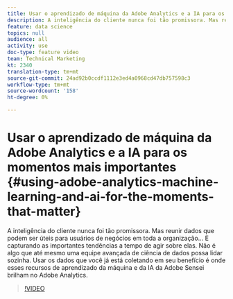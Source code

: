 ```yaml
---
title: Usar o aprendizado de máquina da Adobe Analytics e a IA para os momentos mais importantes
description: A inteligência do cliente nunca foi tão promissora. Mas reunir dados que podem ser úteis para usuários de negócios em toda a organização... E capturando as importantes tendências a tempo de agir sobre elas. Não é algo que até mesmo uma equipe avançada de ciência de dados possa lidar sozinha. Usar os dados que você já está coletando em seu benefício é onde esses recursos de aprendizado da máquina e da IA da Adobe Sensei brilham no Adobe Analytics.
feature: data science
topics: null
audience: all
activity: use
doc-type: feature video
team: Technical Marketing
kt: 2340
translation-type: tm+mt
source-git-commit: 24ad92b0ccdf1112e3ed4a0968cd47db757598c3
workflow-type: tm+mt
source-wordcount: '158'
ht-degree: 0%

---
```



# Usar o aprendizado de máquina da Adobe Analytics e a IA para os momentos mais importantes {#using-adobe-analytics-machine-learning-and-ai-for-the-moments-that-matter}

A inteligência do cliente nunca foi tão promissora. Mas reunir dados que podem ser úteis para usuários de negócios em toda a organização... E capturando as importantes tendências a tempo de agir sobre elas. Não é algo que até mesmo uma equipe avançada de ciência de dados possa lidar sozinha. Usar os dados que você já está coletando em seu benefício é onde esses recursos de aprendizado da máquina e da IA da Adobe Sensei brilham no Adobe Analytics.

>[!VIDEO](https://video.tv.adobe.com/v/25837/?quality=12)

